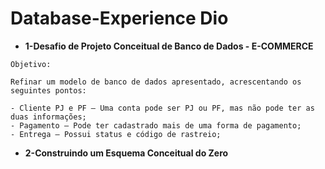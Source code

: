 # Database-Experience Dio



- **1-Desafio de Projeto Conceitual de Banco de Dados - E-COMMERCE**

```
Objetivo: 

Refinar um modelo de banco de dados apresentado, acrescentando os seguintes pontos:

- Cliente PJ e PF – Uma conta pode ser PJ ou PF, mas não pode ter as duas informações;
- Pagamento – Pode ter cadastrado mais de uma forma de pagamento;
- Entrega – Possui status e código de rastreio;
```



- **2-Construindo um Esquema Conceitual do Zero**

```

```

